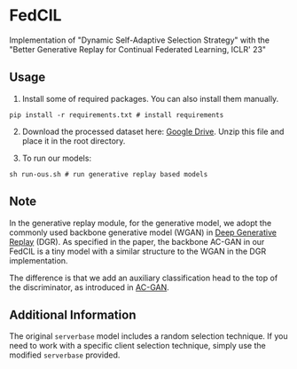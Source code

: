 # FedCIL

Implementation of "Dynamic Self-Adaptive Selection Strategy" with the "Better Generative Replay for Continual Federated Learning, ICLR' 23"


## Usage

1. Install some of required packages. You can also install them manually.

```
pip install -r requirements.txt # install requirements
```

2. Download the processed dataset here: [Google Drive](https://drive.google.com/file/d/1F7li0NbFWbdaMsqpGUGevEYbT8TAsAx3/view?usp=share_link).
   Unzip this file and place it in the root directory.

3. To run our models:

```
sh run-ous.sh # run generative replay based models
```


## Note

In the generative replay module, for the generative model, we adopt the commonly used backbone generative model (WGAN) in [Deep Generative Replay](https://github.com/kuc2477/pytorch-deep-generative-replay) (DGR). As specified in the paper, the backbone AC-GAN in our FedCIL is a tiny model with a similar structure to the WGAN in the DGR implementation.

The difference is that we add an auxiliary classification head to the top of the discriminator, as introduced in [AC-GAN](https://arxiv.org/pdf/1610.09585.pdf).

## Additional Information

The original `serverbase` model includes a random selection technique. If you need to work with a specific client selection technique, simply use the modified `serverbase` provided.
